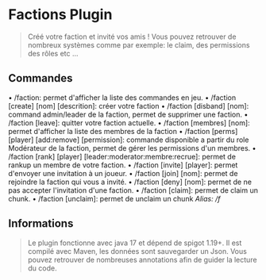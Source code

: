 # Factions Plugin

> Créé votre faction et invité vos amis ! Vous pouvez retrouver de
> nombreux systèmes comme par exemple: le claim, des permissions des
> rôles etc ...


## Commandes

• /faction: permet d'afficher la liste des commandes en jeu.
• /faction [create] [nom] [descrition]: créer votre faction
• /faction [disband] [nom]: command admin/leader de la faction, permet de supprimer une faction.
• /faction [leave]: quitter votre faction actuelle.
• /faction [membres] [nom]: permet d'afficher la liste des membres de la faction
• /faction [perms] [player] [add:remove] [permission]: commande disponible a partir du role Modérateur de la faction, permet de gérer les permissions d'un membres.
• /faction [rank] [player] [leader:moderator:membre:recrue]: permet de rankup un membre de votre faction.
• /faction [invite] [player]: permet d'envoyer une invitation à un joueur.
• /faction [join] [nom]: permet de rejoindre la faction qui vous a invité.
• /faction [deny] [nom]: permet de ne pas accepter l'invitation d'une faction.
• /faction [claim]: permet de claim un chunk.
• /faction [unclaim]: permet de unclaim un chunk
*Alias: /f*

## Informations
> Le plugin fonctionne avec java 17 et dépend de spigot 1.19+. Il est compilé avec Maven, les données sont sauvegarder un Json. Vous pouvez retrouver de nombreuses annotations afin de guider la lecture du code.
